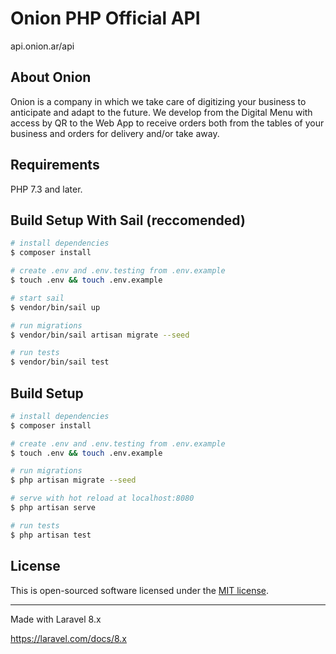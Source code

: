 # Onion PHP Official API

api.onion.ar/api

## About Onion

Onion is a company in which we take care of digitizing your business to anticipate and adapt to the future. We develop from the Digital Menu with access by QR to the Web App to receive orders both from the tables of your business and orders for delivery and/or take away.

## Requirements

PHP 7.3 and later.

## Build Setup With Sail (reccomended)

```bash
# install dependencies
$ composer install

# create .env and .env.testing from .env.example
$ touch .env && touch .env.example

# start sail
$ vendor/bin/sail up

# run migrations
$ vendor/bin/sail artisan migrate --seed

# run tests
$ vendor/bin/sail test
```
## Build Setup

```bash
# install dependencies
$ composer install

# create .env and .env.testing from .env.example
$ touch .env && touch .env.example

# run migrations
$ php artisan migrate --seed

# serve with hot reload at localhost:8080
$ php artisan serve

# run tests
$ php artisan test
```

## License

This is open-sourced software licensed under the [MIT license](https://opensource.org/licenses/MIT).

****************************

Made with Laravel 8.x

https://laravel.com/docs/8.x
